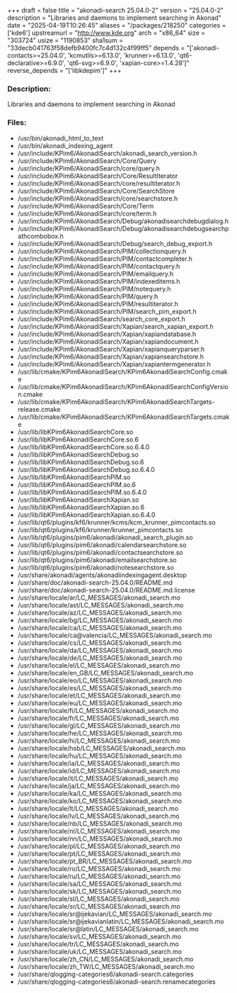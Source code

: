 +++
draft = false
title = "akonadi-search 25.04.0-2"
version = "25.04.0-2"
description = "Libraries and daemons to implement searching in Akonad"
date = "2025-04-19T10:26:45"
aliases = "/packages/218250"
categories = ['kde6']
upstreamurl = "http://www.kde.org"
arch = "x86_64"
size = "303724"
usize = "1190853"
sha1sum = "33decb041763f58defb9400fc7c4d132c4f99ff5"
depends = "['akonadi-contacts>=25.04.0', 'kcmutils>=6.13.0', 'krunner>=6.13.0', 'qt6-declarative>=6.9.0', 'qt6-svg>=6.9.0', 'xapian-core>=1.4.28']"
reverse_depends = "['libkdepim']"
+++
### Description: 
Libraries and daemons to implement searching in Akonad

### Files: 
* /usr/bin/akonadi_html_to_text
* /usr/bin/akonadi_indexing_agent
* /usr/include/KPim6/AkonadiSearch/akonadi_search_version.h
* /usr/include/KPim6/AkonadiSearch/Core/Query
* /usr/include/KPim6/AkonadiSearch/core/query.h
* /usr/include/KPim6/AkonadiSearch/Core/ResultIterator
* /usr/include/KPim6/AkonadiSearch/core/resultiterator.h
* /usr/include/KPim6/AkonadiSearch/Core/SearchStore
* /usr/include/KPim6/AkonadiSearch/core/searchstore.h
* /usr/include/KPim6/AkonadiSearch/Core/Term
* /usr/include/KPim6/AkonadiSearch/core/term.h
* /usr/include/KPim6/AkonadiSearch/Debug/akonadisearchdebugdialog.h
* /usr/include/KPim6/AkonadiSearch/Debug/akonadisearchdebugsearchpathcombobox.h
* /usr/include/KPim6/AkonadiSearch/Debug/search_debug_export.h
* /usr/include/KPim6/AkonadiSearch/PIM/collectionquery.h
* /usr/include/KPim6/AkonadiSearch/PIM/contactcompleter.h
* /usr/include/KPim6/AkonadiSearch/PIM/contactquery.h
* /usr/include/KPim6/AkonadiSearch/PIM/emailquery.h
* /usr/include/KPim6/AkonadiSearch/PIM/indexeditems.h
* /usr/include/KPim6/AkonadiSearch/PIM/notequery.h
* /usr/include/KPim6/AkonadiSearch/PIM/query.h
* /usr/include/KPim6/AkonadiSearch/PIM/resultiterator.h
* /usr/include/KPim6/AkonadiSearch/PIM/search_pim_export.h
* /usr/include/KPim6/AkonadiSearch/search_core_export.h
* /usr/include/KPim6/AkonadiSearch/Xapian/search_xapian_export.h
* /usr/include/KPim6/AkonadiSearch/Xapian/xapiandatabase.h
* /usr/include/KPim6/AkonadiSearch/Xapian/xapiandocument.h
* /usr/include/KPim6/AkonadiSearch/Xapian/xapianqueryparser.h
* /usr/include/KPim6/AkonadiSearch/Xapian/xapiansearchstore.h
* /usr/include/KPim6/AkonadiSearch/Xapian/xapiantermgenerator.h
* /usr/lib/cmake/KPim6AkonadiSearch/KPim6AkonadiSearchConfig.cmake
* /usr/lib/cmake/KPim6AkonadiSearch/KPim6AkonadiSearchConfigVersion.cmake
* /usr/lib/cmake/KPim6AkonadiSearch/KPim6AkonadiSearchTargets-release.cmake
* /usr/lib/cmake/KPim6AkonadiSearch/KPim6AkonadiSearchTargets.cmake
* /usr/lib/libKPim6AkonadiSearchCore.so
* /usr/lib/libKPim6AkonadiSearchCore.so.6
* /usr/lib/libKPim6AkonadiSearchCore.so.6.4.0
* /usr/lib/libKPim6AkonadiSearchDebug.so
* /usr/lib/libKPim6AkonadiSearchDebug.so.6
* /usr/lib/libKPim6AkonadiSearchDebug.so.6.4.0
* /usr/lib/libKPim6AkonadiSearchPIM.so
* /usr/lib/libKPim6AkonadiSearchPIM.so.6
* /usr/lib/libKPim6AkonadiSearchPIM.so.6.4.0
* /usr/lib/libKPim6AkonadiSearchXapian.so
* /usr/lib/libKPim6AkonadiSearchXapian.so.6
* /usr/lib/libKPim6AkonadiSearchXapian.so.6.4.0
* /usr/lib/qt6/plugins/kf6/krunner/kcms/kcm_krunner_pimcontacts.so
* /usr/lib/qt6/plugins/kf6/krunner/krunner_pimcontacts.so
* /usr/lib/qt6/plugins/pim6/akonadi/akonadi_search_plugin.so
* /usr/lib/qt6/plugins/pim6/akonadi/calendarsearchstore.so
* /usr/lib/qt6/plugins/pim6/akonadi/contactsearchstore.so
* /usr/lib/qt6/plugins/pim6/akonadi/emailsearchstore.so
* /usr/lib/qt6/plugins/pim6/akonadi/notesearchstore.so
* /usr/share/akonadi/agents/akonadiindexingagent.desktop
* /usr/share/doc/akonadi-search-25.04.0/README.md
* /usr/share/doc/akonadi-search-25.04.0/README.md.license
* /usr/share/locale/ar/LC_MESSAGES/akonadi_search.mo
* /usr/share/locale/ast/LC_MESSAGES/akonadi_search.mo
* /usr/share/locale/az/LC_MESSAGES/akonadi_search.mo
* /usr/share/locale/bg/LC_MESSAGES/akonadi_search.mo
* /usr/share/locale/ca/LC_MESSAGES/akonadi_search.mo
* /usr/share/locale/ca@valencia/LC_MESSAGES/akonadi_search.mo
* /usr/share/locale/cs/LC_MESSAGES/akonadi_search.mo
* /usr/share/locale/da/LC_MESSAGES/akonadi_search.mo
* /usr/share/locale/de/LC_MESSAGES/akonadi_search.mo
* /usr/share/locale/el/LC_MESSAGES/akonadi_search.mo
* /usr/share/locale/en_GB/LC_MESSAGES/akonadi_search.mo
* /usr/share/locale/eo/LC_MESSAGES/akonadi_search.mo
* /usr/share/locale/es/LC_MESSAGES/akonadi_search.mo
* /usr/share/locale/et/LC_MESSAGES/akonadi_search.mo
* /usr/share/locale/eu/LC_MESSAGES/akonadi_search.mo
* /usr/share/locale/fi/LC_MESSAGES/akonadi_search.mo
* /usr/share/locale/fr/LC_MESSAGES/akonadi_search.mo
* /usr/share/locale/gl/LC_MESSAGES/akonadi_search.mo
* /usr/share/locale/he/LC_MESSAGES/akonadi_search.mo
* /usr/share/locale/hi/LC_MESSAGES/akonadi_search.mo
* /usr/share/locale/hsb/LC_MESSAGES/akonadi_search.mo
* /usr/share/locale/hu/LC_MESSAGES/akonadi_search.mo
* /usr/share/locale/ia/LC_MESSAGES/akonadi_search.mo
* /usr/share/locale/id/LC_MESSAGES/akonadi_search.mo
* /usr/share/locale/it/LC_MESSAGES/akonadi_search.mo
* /usr/share/locale/ja/LC_MESSAGES/akonadi_search.mo
* /usr/share/locale/ka/LC_MESSAGES/akonadi_search.mo
* /usr/share/locale/ko/LC_MESSAGES/akonadi_search.mo
* /usr/share/locale/lt/LC_MESSAGES/akonadi_search.mo
* /usr/share/locale/lv/LC_MESSAGES/akonadi_search.mo
* /usr/share/locale/nb/LC_MESSAGES/akonadi_search.mo
* /usr/share/locale/nl/LC_MESSAGES/akonadi_search.mo
* /usr/share/locale/nn/LC_MESSAGES/akonadi_search.mo
* /usr/share/locale/pl/LC_MESSAGES/akonadi_search.mo
* /usr/share/locale/pt/LC_MESSAGES/akonadi_search.mo
* /usr/share/locale/pt_BR/LC_MESSAGES/akonadi_search.mo
* /usr/share/locale/ro/LC_MESSAGES/akonadi_search.mo
* /usr/share/locale/ru/LC_MESSAGES/akonadi_search.mo
* /usr/share/locale/sa/LC_MESSAGES/akonadi_search.mo
* /usr/share/locale/sk/LC_MESSAGES/akonadi_search.mo
* /usr/share/locale/sl/LC_MESSAGES/akonadi_search.mo
* /usr/share/locale/sr/LC_MESSAGES/akonadi_search.mo
* /usr/share/locale/sr@ijekavian/LC_MESSAGES/akonadi_search.mo
* /usr/share/locale/sr@ijekavianlatin/LC_MESSAGES/akonadi_search.mo
* /usr/share/locale/sr@latin/LC_MESSAGES/akonadi_search.mo
* /usr/share/locale/sv/LC_MESSAGES/akonadi_search.mo
* /usr/share/locale/tr/LC_MESSAGES/akonadi_search.mo
* /usr/share/locale/uk/LC_MESSAGES/akonadi_search.mo
* /usr/share/locale/zh_CN/LC_MESSAGES/akonadi_search.mo
* /usr/share/locale/zh_TW/LC_MESSAGES/akonadi_search.mo
* /usr/share/qlogging-categories6/akonadi-search.categories
* /usr/share/qlogging-categories6/akonadi-search.renamecategories
